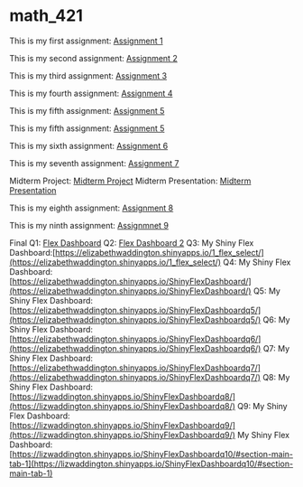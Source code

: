 # math_421

This is my first assignment: [Assignment 1](Assignment1.html)

This is my second assignment: [Assignment 2](assignment2.html)

This is my third assignment: [Assignment 3](assignment3.html) 

This is my fourth assignment: [Assignment 4](assignment4.html)

This is my fifth assignment: [Assignment 5](assignment5_part1.html)

This is my fifth assignment: [Assignment 5](assignment5_part2.html)

This is my sixth assignment: [Assignment 6](assignment6.html)

This is my seventh assignment: [Assignment 7](assignment7.html)

Midterm Project: [Midterm Project](midterm_toc.html)
Midterm Presentation: [Midterm Presentation](MidtermPresentation.html)

This is my eighth assignment: [Assignment 8](assignment8--3-.html)

This is my ninth assignment: [Assignmnet 9](assignment9--1-.html)

Final Q1: [Flex Dashboard](FlexDashboard.html)
Q2: [Flex Dashboard 2](FlexDash_2.html)
Q3: My Shiny Flex Dashboard:[https://elizabethwaddington.shinyapps.io/1_flex_select/](https://elizabethwaddington.shinyapps.io/1_flex_select/)
Q4: My Shiny Flex Dashboard: [https://elizabethwaddington.shinyapps.io/ShinyFlexDashboard/](https://elizabethwaddington.shinyapps.io/ShinyFlexDashboard/)
Q5: My Shiny Flex Dashboard: [https://elizabethwaddington.shinyapps.io/ShinyFlexDashboardq5/](https://elizabethwaddington.shinyapps.io/ShinyFlexDashboardq5/)
Q6: My Shiny Flex Dashboard: [https://elizabethwaddington.shinyapps.io/ShinyFlexDashboardq6/](https://elizabethwaddington.shinyapps.io/ShinyFlexDashboardq6/)
Q7: My Shiny Flex Dashboard: [https://elizabethwaddington.shinyapps.io/ShinyFlexDashboardq7/](https://elizabethwaddington.shinyapps.io/ShinyFlexDashboardq7/)
Q8: My Shiny Flex Dashboard: [https://lizwaddington.shinyapps.io/ShinyFlexDashboardq8/](https://lizwaddington.shinyapps.io/ShinyFlexDashboardq8/)
Q9: My Shiny Flex Dashboard: [https://lizwaddington.shinyapps.io/ShinyFlexDashboardq9/](https://lizwaddington.shinyapps.io/ShinyFlexDashboardq9/)
My Shiny Flex Dashboard: [https://lizwaddington.shinyapps.io/ShinyFlexDashboardq10/#section-main-tab-1](https://lizwaddington.shinyapps.io/ShinyFlexDashboardq10/#section-main-tab-1)






